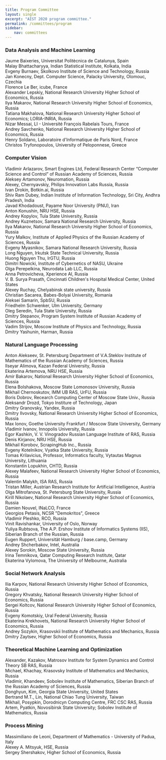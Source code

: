 ```yaml
---
title: Program Committee
layout: single
excerpt: "AIST 2020 program committee."
permalink: /committees/program
sidebar: 
    nav: committees 
---
```


<h3>Data Analysis and Machine Learning</h3>
Jaume Baixeries, Universitat Politècnica de Catalunya, Spain<br/>
Malay Bhattacharyya, Indian Statistical Institute, Kolkata, India<br/>
Evgeny Burnaev, Skolkovo Institute of Science and Technology, Russia<br/>
Jan Konecny, Dept. Computer Science, Palacky University, Olomouc, Czechia<br/>
Florence Le Ber, icube, France<br/>
Alexander Lepskiy, National Research University Higher School of Economics, Russia<br/>
Ilya Makarov, National Research University Higher School of Economics, Russia<br/>
Tatiana Makhalova, National Research University Higher School of Economics; LORIA-INRIA, Russia<br/>
Nizar Messai, LI - Université François Rabelais Tours, France<br/>
Andrey Savchenko, National Research University Higher School of Economics, Russia<br/>
Henry Soldano, Laboratoire d'Informatique de Paris Nord, France<br/>
Christos Tryfonopoulos, University of Peloponnese, Greece

<h3>Computer Vision</h3>
Vladimir Arlazarov, Smart Engines Ltd, Federal Research Center “Computer Science and Control” of Russian Academy of Sciences, Russia<br/>
Aleksey Artamonov, Neuromation, Russia<br/>
Alexey, Chernyavskiy, Philips Innovation Labs Russia, Russia<br/>
Ivan Drokin, Botkin.ai, Russia<br/>
Shiv Ram Dubey, Indian Institute of Information Technology, Sri City, Andhra Pradesh, India<br/>
Javad Khodadoust, Payame Noor University (PNU), Iran<br/>
Anton Konushin, NRU HSE, Russia<br/>
Andrey Kopylov, Tula State University, Russia<br/>
Andrey Kuznetsov, Samara National Research University, Russia<br/>
Ilya Makarov, National Research University Higher School of Economics, Russia<br/>
Yury Malkov, Institute of Applied Physics of the Russian Academy of Sciences, Russia<br/>
Evgeny Myasnikov, Samara National Research University, Russia<br/>
Long Nguyen, Irkutsk State Technical University, Russia<br/>
Huong Nguyen Thu, IrGTU, Russia<br/>
Dimitri Nowicki, Institute of Cybernetics of NASU, Ukraine<br/>
Olga Perepelkina, Neurodata Lab LLC, Russia<br/>
Anna Petrovicheva, Xperience AI, Russia<br/>
V. B. Surya Prasath, Cincinnati Children's Hospital Medical Center, United States<br/>
Alexey Ruchay, Chelyabinsk state university, Russia<br/>
Christian Sacarea, Babes-Bolyai University, Romania<br/>
Aleksei Samarin, SpbSU, Russia<br/>
Friedhelm Schwenker, Ulm University, Germany<br/>
Oleg Seredin, Tula State University, Russia<br/>
Dmitry Stepanov, Program System Institute of Russian Academy of Sciences, Russia<br/>
Vadim Strijov, Moscow Institute of Physics and Technology, Russia<br/>
Dmitry Yashunin, Harman, Russia


<h3>Natural Language Processing</h3>
Anton Alekseev, St. Petersburg Department of V.A.Steklov Institute of Mathematics of the Russian Academy of Sciences, Russia<br/>
Ilseyar Alimova, Kazan Federal University, Russia<br/>
Ekaterina Artemova, NRU HSE, Russia<br/>
Amir Bakarov, National Research University Higher School of Economics, Russia<br/>
Elena Bolshakova, Moscow State Lomonosov University, Russia<br/>
Mikhail Chernoskutov, IMM UB RAS, UrFU, Russia<br/>
Boris Dobrov, Recearch Computing Center of Moscow State Univ., Russia<br/>
Aleksandr Drozd, Tokyo Institure of Technology, Japan<br/>
Dmitry Granovsky, Yandex, Russia<br/>
Dmitry Ilvovsky, National Research University Higher School of Economics, Russia<br/>
Max Ionov, Goethe University Frankfurt / Moscow State University, Germany<br/>
Vladimir Ivanov, Innopolis University, Russia<br/>
Egor Kashkin, V. V. Vinogradov Russian Language Institute of RAS, Russia<br/>
Denis Kirjanov, NRU HSE, Russia<br/>
Mikhail Korobov, ScrapingHub Inc., Russia<br/>
Evgeny Kotelnikov, Vyatka State University, Russia<br/>
Tomas Krilavicius, Professor, Informatics faculty, Vytautas Magnus University, Lithuania<br/>
Konstantin Lopukhin, CHTD, Russia<br/>
Alexey Malafeev, National Research University Higher School of Economics, Russia<br/>
Valentin Malykh, ISA RAS, Russia<br/>
Tristan Miller, Austrian Research Institute for Artificial Intelligence, Austria<br/>
Olga Mitrofanova, St. Petersburg State University, Russia<br/>
Kirill Nikolaev, National Research University Higher School of Economics, Russia<br/>
Damien Nouvel, INaLCO, France<br/>
Georgios Petasis, NCSR "Demokritos", Greece<br/>
Vladimir Pleshko, RCO, Russia<br/>
Vinit Ravishankar, University of Oslo, Norway<br/>
Yuliya Rubtsova, The A.P. Ershov Institute of Informatics Systems (IIS), Siberian Branch of the Russian, Russia<br/>
Eugen Ruppert, Universität Hamburg / base.camp, Germany<br/>
Andrey Shcherbakov, Intel, Australia<br/>
Alexey Sorokin, Moscow State University, Russia<br/>
Irina Temnikova, Qatar Computing Research Institute, Qatar<br/>
Ekaterina Vylomova, The University of Melbourne, Australia

<h3>Social Network Analysis</h3>
Ilia Karpov, National Research University Higher School of Economics, Russia<br/>
Gregory Khvatsky, National Research University Higher School of Economics, Russia<br/>
Sergei Koltcov, National Research University Higher School of Economics, Russia<br/>
Evgeny Komotskiy, Ural Federal University, Russia<br/>
Ekaterina Krekhovets, National Research University Higher School of Economics, Russia<br/>
Andrey Sozykin, Krasovskii Institute of Mathematics and Mechanics, Russia<br/>
Dmitry Zaytsev, Higher School of Economics, Russia

<h3>Theoretical Machine Learning and Optimization</h3>
Alexander, Kazakov, Matrosov Institute for System Dynamics and Control Theory SB RAS, Russia<br/>
Michael, Khachay, Krasovsky Institute of Mathematics and Mechanics, Russia<br/>
Vladimir, Khandeev, Sobolev Institute of Mathematics, Siberian Branch of the Russian Academy of Sciences, Russia<br/>
Donghyun, Kim, Georgia State University, United States<br/>
Bertrand M.T., Lin, National Chiao Tung University, Taiwan<br/>
Mikhail, Posypkin, Dorodnicyn Computing Centre, FRC CSC RAS, Russia<br/>
Artem, Pyatkin, Novosibirsk State University; Sobolev Institute of Mathematics, Russia

<h3>Process Mining</h3>
Massimiliano de Leoni, Department of Mathematics - University of Padua, Italy<br/>
Alexey A. Mitsyuk, HSE, Russia<br/>
Sergey Shershakov, Higher School of Economics, Russia
